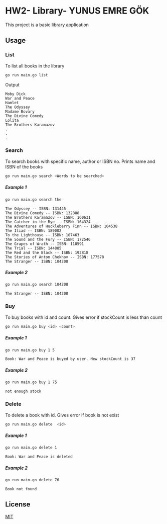 # HW2- Library- YUNUS EMRE GÖK

This project is a basic library application

## Usage
### List
To list all books in the library
```bash
go run main.go list
```
Output
```b
Moby Dick
War and Peace
Hamlet
The Odyssey
Madame Bovary
The Divine Comedy
Lolita
The Brothers Karamazov
.
.
.
```
### Search
To search books with specific name, author or ISBN no.
Prints name and ISBN of the books
```bash
go run main.go search <Words to be searched>
```
##### Example 1
```bash
go run main.go search the
```
```
The Odyssey -- ISBN: 131445 
The Divine Comedy -- ISBN: 132888 
The Brothers Karamazov -- ISBN: 160631
The Catcher in the Rye -- ISBN: 164324
The Adventures of Huckleberry Finn -- ISBN: 104538
The Iliad -- ISBN: 189002
To the Lighthouse -- ISBN: 107463
The Sound and the Fury -- ISBN: 172546
The Grapes of Wrath -- ISBN: 118591
The Trial -- ISBN: 144885
The Red and the Black -- ISBN: 192818
The Stories of Anton Chekhov -- ISBN: 177578
The Stranger -- ISBN: 104208
```

##### Example 2
```bash
go run main.go search 104208
```
```
The Stranger -- ISBN: 104208 
```
### Buy
To buy books with id and count. Gives error if stockCount is less than count
```bash
go run main.go buy <id> <count>
```
##### Example 1
```bash
go run main.go buy 1 5 
```

```
Book: War and Peace is buyed by user. New stockCount is 37
```
##### Example 2
```bash
go run main.go buy 1 75 
```
```
not enough stock
```
### Delete
To delete a book with id. Gives error if book is not exist
```bash
go run main.go delete  <id> 
```
##### Example 1
```bash
go run main.go delete 1
```
```
Book: War and Peace is deleted
```
##### Example 2
```bash
go run main.go delete 76
```
```
Book not found
```


## License
[MIT](https://choosealicense.com/licenses/mit/)
